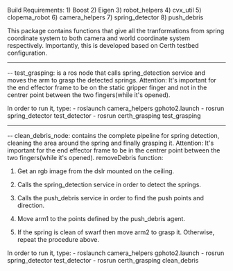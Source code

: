 Build Requirements:
	1) Boost
	2) Eigen
	3) robot_helpers
	4) cvx_util
	5) clopema_robot
	6) camera_helpers
	7) spring_detector
	8) push_debris

This package contains functions that give all the tranformations from spring coordinate system to both camera and world coordinate system respectively. Importantly, this is developed based on Certh testbed configuration.


---------------------------------------------------------------------------------------------------


-- test_grasping: is a ros node that calls spring_detection service and moves the arm to grasp the detected springs. Attention: It's important for the end effector frame to be on the static gripper finger and not in the centrer point between the two fingers(while it's opened). 

In order to run it, type:
	- roslaunch camera_helpers gphoto2.launch
	- rosrun spring_detector test_detector
	- rosrun certh_grasping test_grasping 


---------------------------------------------------------------------------------------------------


-- clean_debris_node: contains the complete pipeline for spring detection, cleaning the area around the spring and finally grasping it. Attention: It's important for the end effector frame to be in the centrer point between the two fingers(while it's opened). removeDebris function:

1) Get an rgb image from the dslr mounted on the ceiling.

2) Calls the spring_detection service in order to detect the springs.

3) Calls the push_debris service in order to find the push points and direction.

4) Move arm1 to the points defined by the push_debris agent.

5) If the spring is clean of swarf then move arm2 to grasp it. Otherwise, repeat the procedure above.

In order to run it, type:
	- roslaunch camera_helpers gphoto2.launch
	- rosrun spring_detector test_detector
	- rosrun certh_grasping clean_debris
